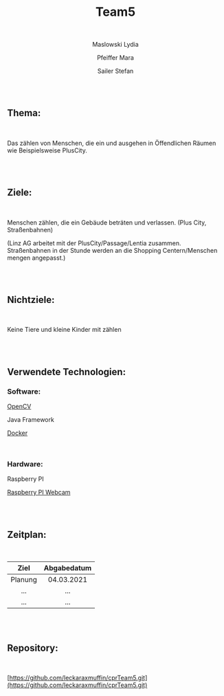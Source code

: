 <h1 align="center" > Team5 </h1>

<br>

<p align="center" > Maslowski Lydia </p>

<p align="center" > Pfeiffer Mara </p>

<p align="center" > Sailer Stefan </p>

<br>

<br>

## Thema:

<br>

Das zählen von Menschen, die ein und ausgehen in Öffendlichen Räumen wie Beispielsweise PlusCity.

<br>

<br>

## Ziele:

<br>

Menschen zählen, die ein Gebäude beträten und verlassen. (Plus City, Straßenbahnen)

(Linz AG arbeitet mit der PlusCity/Passage/Lentia zusammen. Straßenbahnen in der Stunde werden an die Shopping Centern/Menschen mengen angepasst.)

<br>

<br>

## Nichtziele:

<br>

Keine Tiere und kleine Kinder mit zählen

<br>

<br>

## Verwendete Technologien:

### Software:

[OpenCV](https://opencv.org/)

Java Framework

[Docker](www.docker.com)

<br>

### Hardware:

Raspberry PI

[Raspberry PI Webcam](https://at.rs-online.com/web/p/raspberry-pi-kameras/9132664/)

<br>

<br>

## Zeitplan:

<br>

|      Ziel     |  Abgabedatum  |       
| :-----------: |:-------------:| 
|    Planung    |   04.03.2021  |       
|      ...      |      ...      |       
|      ...      |      ...      |       

<br>

<br>

## Repository:

<br>

[https://github.com/leckaraxmuffin/cprTeam5.git](https://github.com/leckaraxmuffin/cprTeam5.git)

<br>

<br>
